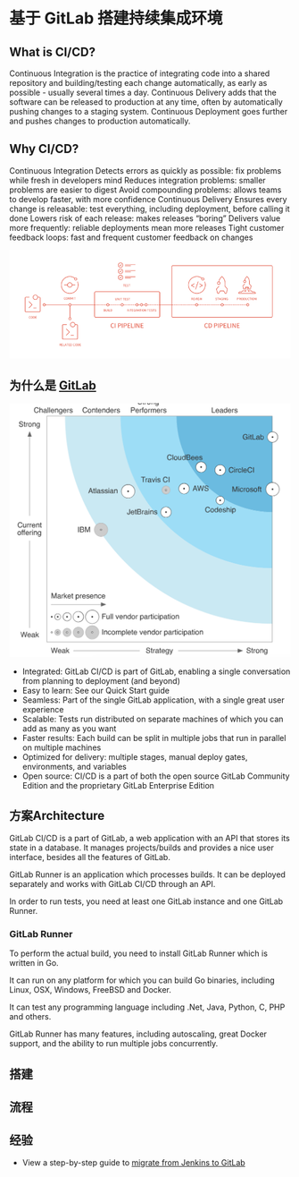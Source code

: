 # 基于 GitLab 搭建持续集成环境

## What is CI/CD?

Continuous Integration is the practice of integrating code into a shared repository and building/testing each change automatically, as early as possible - usually several times a day.
Continuous Delivery adds that the software can be released to production at any time, often by automatically pushing changes to a staging system.
Continuous Deployment goes further and pushes changes to production automatically.

## Why CI/CD?

Continuous Integration
Detects errors as quickly as possible: fix problems while fresh in developers mind
Reduces integration problems: smaller problems are easier to digest
Avoid compounding problems: allows teams to develop faster, with more confidence
Continuous Delivery
Ensures every change is releasable: test everything, including deployment, before calling it done
Lowers risk of each release: makes releases “boring”
Delivers value more frequently: reliable deployments mean more releases
Tight customer feedback loops: fast and frequent customer feedback on changes

![vision](img/gitlab_cicd_pipeline_infograph.png)

## 为什么是 [GitLab](https://about.gitlab.com/product/continuous-integration/)
![Rated 1 in the Forrester CI Wave](img/gitlab_forrester-ci-wave-graphic.png)

* Integrated: GitLab CI/CD is part of GitLab, enabling a single conversation from planning to deployment (and beyond)
* Easy to learn: See our Quick Start guide
* Seamless: Part of the single GitLab application, with a single great user experience
* Scalable: Tests run distributed on separate machines of which you can add as many as you want
* Faster results: Each build can be split in multiple jobs that run in parallel on multiple machines
* Optimized for delivery: multiple stages, manual deploy gates, environments, and variables
* Open source: CI/CD is a part of both the open source GitLab Community Edition and the proprietary GitLab Enterprise Edition

## 方案Architecture

GitLab CI/CD is a part of GitLab, a web application with an API that stores its state in a database. It manages projects/builds and provides a nice user interface, besides all the features of GitLab.

GitLab Runner is an application which processes builds. It can be deployed separately and works with GitLab CI/CD through an API.

In order to run tests, you need at least one GitLab instance and one GitLab Runner.

### GitLab Runner

To perform the actual build, you need to install GitLab Runner which is written in Go.

It can run on any platform for which you can build Go binaries, including Linux, OSX, Windows, FreeBSD and Docker.

It can test any programming language including .Net, Java, Python, C, PHP and others.

GitLab Runner has many features, including autoscaling, great Docker support, and the ability to run multiple jobs concurrently.

## 搭建

## 流程

## 经验

* View a step-by-step guide to [migrate from Jenkins to GitLab](https://www.youtube.com/watch?v=RlEVGOpYF5Y)